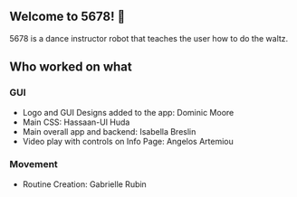 ## Welcome to 5678! 👋
5678 is a dance instructor robot that teaches the user how to do the waltz.

## Who worked on what

### GUI
* Logo and GUI Designs added to the app: Dominic Moore
* Main CSS: Hassaan-Ul Huda
* Main overall app and backend: Isabella Breslin
* Video play with controls on Info Page: Angelos Artemiou

### Movement
* Routine Creation: Gabrielle Rubin

